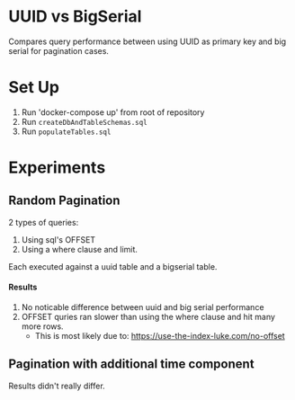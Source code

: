 # UUID vs BigSerial

Compares query performance between using UUID as primary key and big serial for pagination cases.

# Set Up
1. Run 'docker-compose up' from root of repository
2. Run `createDbAndTableSchemas.sql`
3. Run `populateTables.sql`

# Experiments
## Random Pagination
2 types of queries:
1. Using sql's OFFSET
1. Using a where clause and limit.

Each executed against a uuid table and a bigserial table.

#### Results
1. No noticable difference between uuid and big serial performance
1. OFFSET quries ran slower than using the where clause and hit many more rows.
    - This is most likely due to: https://use-the-index-luke.com/no-offset

## Pagination with additional time component
Results didn't really differ.
